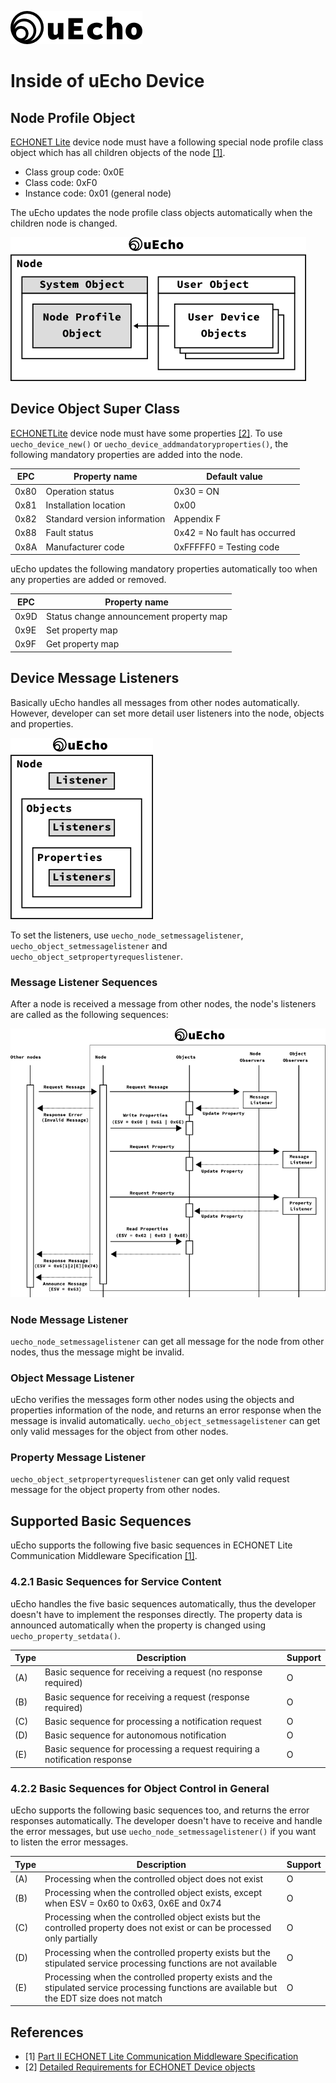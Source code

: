 ![logo](img/uecho_logo.png)

# Inside of uEcho Device

## Node Profile Object

[ECHONET Lite][enet] device node must have a following special node profile class object which has all children objects of the node [\[1\]][enet-spec].

- Class group code: 0x0E
- Class code: 0xF0
- Instance code: 0x01 (general node)

The uEcho updates the node profile class objects automatically when the children node is changed.

![Device Objects](img/uecho_device_objects.png)

## Device Object Super Class

[ECHONETLite][enet] device node must have some properties [\[2\]][enet-spec]. To use `uecho_device_new()` or `uecho_device_addmandatoryproperties()`, the following mandatory properties are added into the node.

| EPC | Property name | Default value |
|---|---|---|
| 0x80 | Operation status | 0x30 = ON |
| 0x81 | Installation location | 0x00 |
| 0x82 | Standard version information | Appendix F |
| 0x88 | Fault status | 0x42 = No fault has occurred |
| 0x8A | Manufacturer code | 0xFFFFF0 = Testing code |

uEcho updates the following mandatory properties automatically too when any properties are added or removed.

| EPC | Property name |
|---|---|
| 0x9D | Status change announcement property map |
| 0x9E | Set property map  |
| 0x9F | Get property map |

## Device Message Listeners

Basically uEcho handles all messages from other nodes automatically. However, developer can set more detail user listeners into the node, objects and properties.

![Device Listeners](img/uecho_device_listeners.png)

To set the listeners, use `uecho_node_setmessagelistener`, `uecho_object_setmessagelistener` and `uecho_object_setpropertyrequeslistener`.

### Message Listener Sequences

After a node is received a message from other nodes, the node's listeners are called as the following sequences:

![Node Observers](img/uecho_node_msg_listener.png)

### Node Message Listener

`uecho_node_setmessagelistener` can get all message for the node from other nodes, thus the message might be invalid.

### Object Message Listener

uEcho verifies the messages form other nodes using the objects and properties information of the node, and returns an error response when the message is invalid automatically. `uecho_object_setmessagelistener` can get only valid messages for the object from other nodes.

### Property Message Listener

`uecho_object_setpropertyrequeslistener` can get only valid request message for the object property from other nodes.

[enet]:http://echonet.jp/english/

## Supported Basic Sequences

uEcho supports the following five basic sequences in ECHONET Lite Communication Middleware Specification [\[1\]][enet-spec].

### 4.2.1 Basic Sequences for Service Content

uEcho handles the five basic sequences automatically, thus the developer doesn't have to implement the responses directly. The property data is announced automatically when the property is changed using `uecho_property_setdata()`.

| Type | Description | Support |
|---|---|---|
| (A) | Basic sequence for receiving a request (no response required) | O |
| (B) | Basic sequence for receiving a request (response required) | O |
| (C) | Basic sequence for processing a notification request | O |
| (D) | Basic sequence for autonomous notification | O |
| (E) | Basic sequence for processing a request requiring a notification response | O |

### 4.2.2 Basic Sequences for Object Control in General

uEcho supports the following basic sequences too, and returns the error responses automatically. The developer doesn't have to receive and handle the error messages, but use `uecho_node_setmessagelistener()` if you want to listen the error messages.

| Type | Description | Support |
|---|---|---|
| (A) | Processing when the controlled object does not exist | O |
| (B) | Processing when the controlled object exists, except when ESV = 0x60 to 0x63, 0x6E and 0x74 | O |
| (C) | Processing when the controlled object exists but the controlled property does not exist or can be processed only partially | O |
| (D) | Processing when the controlled property exists but the stipulated service processing functions are not available | O |
| (E) | Processing when the controlled property exists and the stipulated service processing functions are available but the EDT size does not match | O |

## References

- \[1\] [Part II ECHONET Lite Communication Middleware Specification][enet-spec]
- \[2\] [Detailed Requirements for ECHONET Device objects][enet-spec]

[enet-spec]:http://www.echonet.gr.jp/english/spec/index.htm
